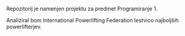 Repozitorij je namenjen projektu za predmet Programiranje 1.

Analiziral bom International Powerlifting Federation lestvico najboljših powerlifterjev.
